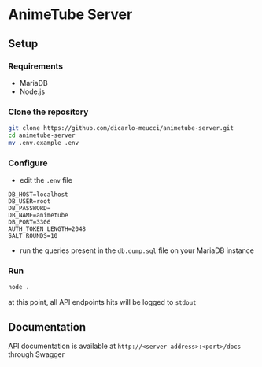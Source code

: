 # AnimeTube Server

## Setup

### Requirements

- MariaDB
- Node.js

### Clone the repository

```bash
git clone https://github.com/dicarlo-meucci/animetube-server.git
cd animetube-server
mv .env.example .env
```


### Configure

- edit the `.env` file

```
DB_HOST=localhost
DB_USER=root
DB_PASSWORD=
DB_NAME=animetube
DB_PORT=3306
AUTH_TOKEN_LENGTH=2048
SALT_ROUNDS=10
```

- run the queries present in the `db.dump.sql` file on your MariaDB instance

### Run
```bash
node .
```

at this point, all API endpoints hits will be logged to `stdout`

## Documentation

API documentation is available at `http://<server address>:<port>/docs` through Swagger